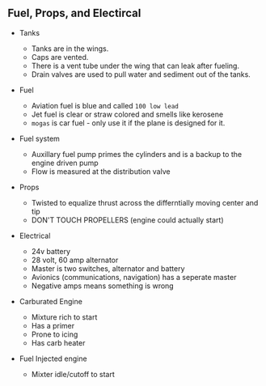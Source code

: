 ## Fuel, Props, and Electircal

* Tanks
    * Tanks are in the wings.
    * Caps are vented.
    * There is a vent tube under the wing that can leak after fueling.
    * Drain valves are used to pull water and sediment out of the tanks.

* Fuel
    * Aviation fuel is blue and called `100 low lead`
    * Jet fuel is clear or straw colored and smells like kerosene
    * `mogas` is car fuel - only use it if the plane is designed for it.

* Fuel system
    * Auxillary fuel pump primes the cylinders and is a backup to the engine driven pump
    * Flow is measured at the distribution valve

* Props
    * Twisted to equalize thrust across the differntially moving center and tip
    * DON'T TOUCH PROPELLERS (engine could actually start)

* Electrical
    * 24v battery
    * 28 volt, 60 amp alternator
    * Master is two switches, alternator and battery
    * Avionics (communications, navigation) has a seperate master
    * Negative amps means something is wrong

* Carburated Engine
    * Mixture rich to start
    * Has a primer 
    * Prone to icing
    * Has carb heater

* Fuel Injected engine
    * Mixter idle/cutoff to start